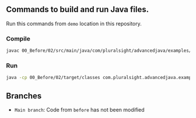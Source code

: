 ## Commands to build and run Java files.

Run this commands from `demo` location in this repository.

### Compile
```bash
javac 00_Before/02/src/main/java/com/pluralsight/advancedjava/examples/example01/*.java -d 00_Before/02/target/classes/
```

### Run
```bash
java -cp 00_Before/02/target/classes com.pluralsight.advancedjava.examples.example01.*class
```

## Branches

- `Main branch`: Code from `before` has not been modified